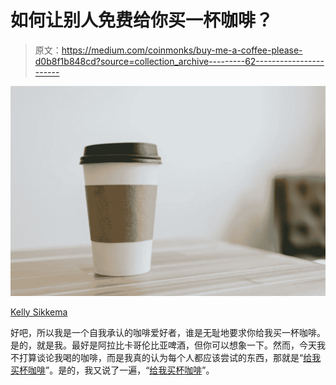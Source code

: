 # 如何让别人免费给你买一杯咖啡？

> 原文：<https://medium.com/coinmonks/buy-me-a-coffee-please-d0b8f1b848cd?source=collection_archive---------62----------------------->

![](img/7ffb4419f79bc34d864e57eeef302e98.png)

[Kelly Sikkema](https://unsplash.com/@kellysikkema)

好吧，所以我是一个自我承认的咖啡爱好者，谁是无耻地要求你给我买一杯咖啡。是的，就是我。最好是阿拉比卡哥伦比亚啤酒，但你可以想象一下。然而，今天我不打算谈论我喝的咖啡，而是我真的认为每个人都应该尝试的东西，那就是“[给我买杯咖啡](http://buymeacoffee.com/?via=globalfreedom)”。是的，我又说了一遍，“[给我买杯咖啡](http://buymeacoffee.com/?via=globalfreedom)”。